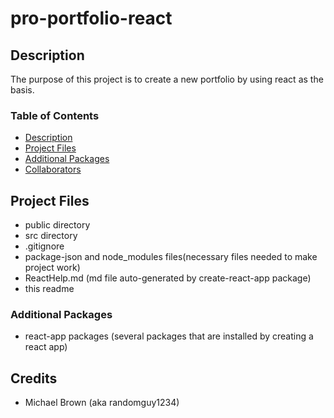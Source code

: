 # pro-portfolio-react

## Description
The purpose of this project is to create a new portfolio by using react as the 
basis.


### Table of Contents
- [Description](#description)
- [Project Files](#project-files)
- [Additional Packages](#additional-packages)
- [Collaborators](#collaborators)


## Project Files
- public directory
- src directory
- .gitignore
- package-json and node_modules files(necessary files needed to make project work)
- ReactHelp.md (md file auto-generated by create-react-app package)
- this readme



### Additional Packages
- react-app packages (several packages that are installed by creating a react app)



## Credits
- Michael Brown (aka randomguy1234)